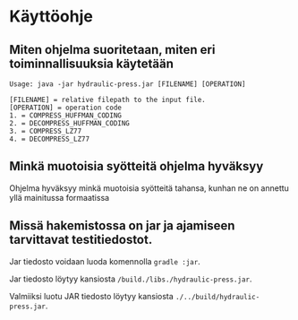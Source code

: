 Käyttöohje
====

## Miten ohjelma suoritetaan, miten eri toiminnallisuuksia käytetään
```
Usage: java -jar hydraulic-press.jar [FILENAME] [OPERATION]

[FILENAME] = relative filepath to the input file.
[OPERATION] = operation code
1. = COMPRESS_HUFFMAN_CODING
2. = DECOMPRESS_HUFFMAN_CODING
3. = COMPRESS_LZ77
4. = DECOMPRESS_LZ77
```

## Minkä muotoisia syötteitä ohjelma hyväksyy
Ohjelma hyväksyy minkä muotoisia syötteitä tahansa, kunhan ne on annettu yllä mainitussa formaatissa

## Missä hakemistossa on jar ja ajamiseen tarvittavat testitiedostot.

Jar tiedosto voidaan luoda komennolla `gradle :jar`.

Jar tiedosto löytyy kansiosta  `/build./libs./hydraulic-press.jar`.

Valmiiksi luotu JAR tiedosto löytyy kansiosta  `./../build/hydraulic-press.jar`.
